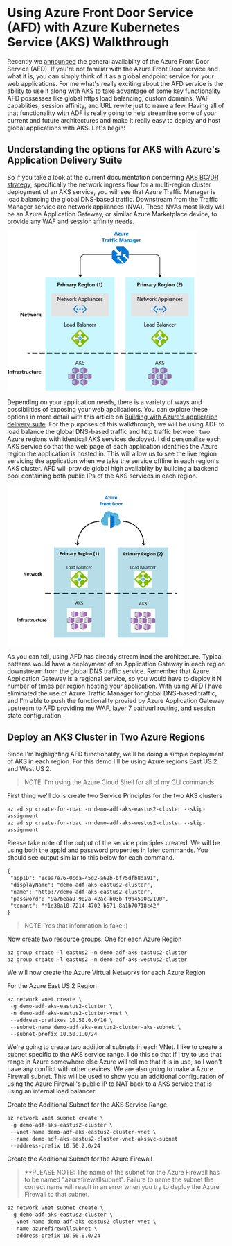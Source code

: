 # Using Azure Front Door Service (AFD) with Azure Kubernetes Service (AKS) Walkthrough
Recently we [announced](https://azure.microsoft.com/en-us/blog/azure-front-door-service-is-now-generally-available/) the general availabilty of the Azure Front Door Service (AFD). If you're not familiar with the Azure Front Door service and what it is, you can simply think of it as a global endpoint service for your web applications. For me what's really exciting about the AFD service is the ability to use it along with AKS to take advantage of some key functionality AFD possesses like global https load balancing, custom domains, WAF capablities, session affinity, and URL rewite just to name a few. Having all of that functionality with ADF is really going to help streamline some of your current and future architectures and make it really easy to deploy and host global applications with AKS. Let's begin!

## Understanding the options for AKS with Azure's Application Delivery Suite
So if you take a look at the current documentation concerning [AKS BC/DR strategy]( https://docs.microsoft.com/en-us/azure/aks/operator-best-practices-multi-region ), specifically the network ingress flow for a multi-region cluster deployment of an AKS service, you will see that Azure Traffic Manager is load balancing the global DNS-based traffic. Downstream from the Traffic Manager service are network appliances (NVA). These NVAs most likely will be an Azure Application Gateway, or similar Azure Marketplace device,  to provide any WAF and session affinity needs. 

![alt text](https://github.com/phillipgibson/Cloud/blob/master/Azure/AKS/using-afd-with-aks/aks-azure-traffic-manager.png)

Depending on your application needs, there is a variety of ways and possibilities of exposing your web applications. You can explore these options in more detail with this article on [Building with Azure's application delivery suite](https://docs.microsoft.com/en-us/azure/frontdoor/front-door-lb-with-azure-app-delivery-suite#building-with-azures-application-delivery-suite). For the purposes of this walkthrough, we will be using ADF to load balance the global DNS-based traffic and http traffic between two Azure regions with identical AKS services deployed. I did personalize each AKS service so that the web page of each application identifies the Azure region the application is hosted in. This will allow us to see the live region servicing the application when we take the service offline in each region's AKS cluster. AFD will provide global high availablity by building a backend pool containing both public IPs of the AKS services in each region. 

![alt text](https://github.com/phillipgibson/Cloud/blob/master/Azure/AKS/using-afd-with-aks/aks-azure-front-door.png)

As you can tell, using AFD has already streamlined the architecture. Typical patterns would have a deployment of an Application Gateway in each region downstream from the global DNS traffic service. Remember that Azure Application Gateway is a regional service, so you would have to deploy it N number of times per region hosting your application. With using AFD I have eliminated the use of Azure Traffic Manager for global DNS-based traffic, and I'm able to push the functionality provied by Azure Application Gateway upstream to AFD providing me WAF, layer 7 path/url routing, and session state configuration. 

## Deploy an AKS Cluster in Two Azure Regions
Since I'm highlighting AFD functionality, we'll be doing a simple deployment of AKS in each region. For this demo I'll be using Azure regions East US 2 and West US 2. 

> NOTE: I'm using the Azure Cloud Shell for all of my CLI commands

First thing we'll do is create two Service Principles for the two AKS clusters
```
az ad sp create-for-rbac -n demo-adf-aks-eastus2-cluster --skip-assignment
az ad sp create-for-rbac -n demo-adf-aks-westus2-cluster --skip-assignment
```

Please take note of the output of the service principles created. We will be using both the appId and password properties in later commands. You should see output similar to this below for each command. 
```
{
 "appID": "8cea7e76-0cda-45d2-a62b-bf75dfb8da91",
 "displayName": "demo-adf-aks-eastus2-cluster",
 "name": "http://demo-adf-aks-eastus2-cluster",
 "password": "9a7beaa9-902a-42ac-b03b-f9b4590c2190",
 "tenant": "f1d38a10-7214-4702-b571-8a1b70718c42"
}
```
> NOTE: Yes that information is fake :)

Now create two resource groups. One for each Azure Region
```
az group create -l eastus2 -n demo-adf-aks-eastus2-cluster
az group create -l eastus2 -n demo-adf-aks-westus2-cluster
```

We will now create the Azure Virtual Networks for each Azure Region

For the Azure East US 2 Region
```
az network vnet create \
 -g demo-adf-aks-eastus2-cluster \
 -n demo-adf-aks-eastus2-cluster-vnet \
 --address-prefixes 10.50.0.0/16 \
 --subnet-name demo-adf-aks-eastus2-cluster-aks-subnet \ 
 --subnet-prefix 10.50.1.0/24
 ```
 
We're going to create two additional subnets in each VNet. I like to create a subnet specific to the AKS service range. I do this so that if I try to use that range in Azure somewhere else Azure will tell me that it is in use, so I won't have any conflict with other devices. We are also going to make a Azure Firewall subnet. This will be used to show you an additional configuration of using the Azure Firewall's public IP to NAT back to a AKS service that is using an internal load balancer. 
 
Create the Additional Subnet for the AKS Service Range
```
az network vnet subnet create \
 -g demo-adf-aks-eastus2-cluster \
 --vnet-name demo-adf-aks-eastus2-cluster-vnet \
 --name demo-adf-aks-eastus2-cluster-vnet-akssvc-subnet
 --address-prefix 10.50.2.0/24
```
Create the Additional Subnet for the Azure Firewall
> **PLEASE NOTE: The name of the subnet for the Azure Firewall has to be named "azurefirewallsubnet". Failure to name the subnet the correct name will result in an error when you try to deploy the Azure Firewall to that subnet.
```
az network vnet subnet create \
 -g demo-adf-aks-eastus2-cluster \
 --vnet-name demo-adf-aks-eastus2-cluster-vnet \
 --name azurefirewallsubnet \
 --address-prefix 10.50.0.0/24
``` 


